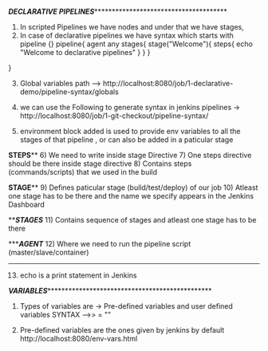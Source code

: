 *********************DECLARATIVE PIPELINES***********************************************************

1) In scripted Pipelines we have nodes and under that we have stages, 
2) In case of declarative pipelines we have syntax which starts with pipeline {}
pipeline{
  agent any
      stages{
          stage("Welcome"){
              steps{
                  echo "Welcome to declarative pipelines"
              }
          }
      }

  }


3) Global variables path --> http://localhost:8080/job/1-declarative-demo/pipeline-syntax/globals

4) we can use the Following to generate syntax in jenkins pipelines -> http://localhost:8080/job/1-git-checkout/pipeline-syntax/

5) environment block added is used to provide env variables to all the stages of that pipeline , or can also be added in a paticular stage 

********STEPS********** 
6) We need to write inside stage Directive
7) One steps directive should be there inside stage directive 
8) Contains steps (commands/scripts) that we used in the build

********STAGE**********
9) Defines paticular stage (build/test/deploy) of our job
10) Atleast one stage has to be there and the name we specify appears in the Jenkins Dashboard

*********STAGES*******
11) Contains sequence of stages and atleast one stage has to be there

**********AGENT*******
12) Where we need to run the pipeline script (master/slave/container)


*********************************************
13) echo is a print statement in Jenkins


***********************VARIABLES**********************************************************************

1) Types of variables are -> Pre-defined variables and user defined variables 
SYNTAX -->>   <VariableName> = "<VariableValue>"

2) Pre-defined variables are the ones given by jenkins by default 
http://localhost:8080/env-vars.html

